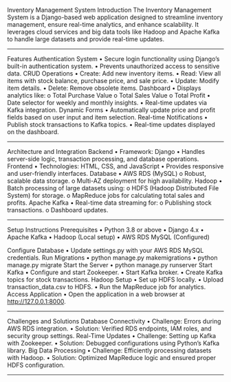 Inventory Management System 
Introduction
The Inventory Management System is a Django-based web application designed to streamline inventory management, ensure real-time analytics, and enhance scalability. It leverages cloud services and big data tools like Hadoop and Apache Kafka to handle large datasets and provide real-time updates.
________________________________________
Features
Authentication System
•	Secure login functionality using Django’s built-in authentication system.
•	Prevents unauthorized access to sensitive data.
CRUD Operations
•	Create: Add new inventory items.
•	Read: View all items with stock balance, purchase price, and sale price.
•	Update: Modify item details.
•	Delete: Remove obsolete items.
Dashboard
•	Displays analytics like:
o	Total Purchase Value
o	Total Sales Value
o	Total Profit
•	Date selector for weekly and monthly insights.
•	Real-time updates via Kafka integration.
Dynamic Forms
•	Automatically update price and profit fields based on user input and item selection.
Real-time Notifications
•	Publish stock transactions to Kafka topics.
•	Real-time updates displayed on the dashboard.
________________________________________

Architecture and Integration
Backend
•	Framework: Django
•	Handles server-side logic, transaction processing, and database operations.
Frontend
•	Technologies: HTML, CSS, and JavaScript
•	Provides responsive and user-friendly interfaces.
Database
•	AWS RDS (MySQL)
o	Robust, scalable data storage.
o	Multi-AZ deployment for high availability.
Hadoop
•	Batch processing of large datasets using:
o	HDFS (Hadoop Distributed File System) for storage.
o	MapReduce jobs for calculating total sales and profits.
Apache Kafka
•	Real-time data streaming for:
o	Publishing stock transactions.
o	Dashboard updates.
________________________________________
Setup Instructions
Prerequisites
•	Python 3.8 or above
•	Django 4.x
•	Apache Kafka
•	Hadoop (Local setup)
•	AWS RDS MySQL (Configured)


Configure Database
•	Update settings.py with your AWS RDS MySQL credentials.
Run Migrations
•	python manage.py makemigrations
•	python manage.py migrate
Start the Server
•	python manage.py runserver
Start Kafka
•	Configure and start Zookeeper.
•	Start Kafka broker.
•	Create Kafka topics for stock transactions.
Hadoop Setup
•	Set up HDFS locally.
•	Upload transaction_data.csv to HDFS.
•	Run the MapReduce job for analytics.
Access Application
•	Open the application in a web browser at http://127.0.0.1:8000.
________________________________________
Challenges and Solutions
Database Connectivity
•	Challenge: Errors during AWS RDS integration.
•	Solution: Verified RDS endpoints, IAM roles, and security group settings.
Real-Time Updates
•	Challenge: Setting up Kafka with Zookeeper.
•	Solution: Debugged configurations using Python’s Kafka library.
Big Data Processing
•	Challenge: Efficiently processing datasets with Hadoop.
•	Solution: Optimized MapReduce logic and ensured proper HDFS configuration.
________________________________________

